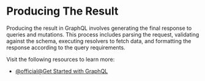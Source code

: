 # Producing The Result

Producing the result in GraphQL involves generating the final response to queries and mutations. This process includes parsing the request, validating against the schema, executing resolvers to fetch data, and formatting the response according to the query requirements.

Visit the following resources to learn more:

- [@official@Get Started with GraphQL](https://graphql.org/learn/)